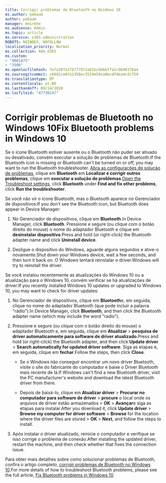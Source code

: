 ```yaml
---
title: Corrigir problemas de Bluetooth no Windows 10
ms.author: pebaum
author: pebaum
manager: mnirkhe
ms.audience: Admin
ms.topic: article
ms.service: o365-administration
ROBOTS: NOINDEX, NOFOLLOW
localization_priority: Normal
ms.collection: Adm_O365
ms.custom:
- "9001475"
- "3506"
ms.openlocfilehash: 7e7a397a1f6777972a81bcbb6bffa1c98d8370a4
ms.sourcegitcommit: c6692ce0fa1358ec3529e59ca0ecdfdea4cdc759
ms.translationtype: MT
ms.contentlocale: pt-BR
ms.lasthandoff: 09/14/2020
ms.locfileid: "47730147"
---
```

# <a name="fix-bluetooth-problems-in-windows-10"></a><span data-ttu-id="8cc86-102">Corrigir problemas de Bluetooth no Windows 10</span><span class="sxs-lookup"><span data-stu-id="8cc86-102">Fix Bluetooth problems in Windows 10</span></span>

<span data-ttu-id="8cc86-103">Se o ícone Bluetooth estiver ausente ou o Bluetooth não puder ser ativado ou desativado, convém executar a solução de problemas de Bluetooth.</span><span class="sxs-lookup"><span data-stu-id="8cc86-103">If the Bluetooth icon is missing or Bluetooth can't be turned on or off, you may want to run the Bluetooth troubleshooter.</span></span> <span data-ttu-id="8cc86-104">[Abra as configurações de solução de problemas](ms-settings:troubleshoot), clique em **Bluetooth** em **Localizar e corrigir outros problemas**, clique em **executar a solução de problemas**.</span><span class="sxs-lookup"><span data-stu-id="8cc86-104">[Open the Troubleshoot settings](ms-settings:troubleshoot), click **Bluetooth** under **Find and fix other problems**, click **Run the troubleshooter**.</span></span>

<span data-ttu-id="8cc86-105">Se você não vir o ícone Bluetooth, mas o Bluetooth aparece no Gerenciador de dispositivos:</span><span class="sxs-lookup"><span data-stu-id="8cc86-105">If you don't see the Bluetooth icon, but Bluetooth does appear in Device Manager:</span></span>

1. <span data-ttu-id="8cc86-106">No Gerenciador de dispositivos, clique em **Bluetooth**.</span><span class="sxs-lookup"><span data-stu-id="8cc86-106">In Device Manager, click **Bluetooth**.</span></span> <span data-ttu-id="8cc86-107">Pressione e segure (ou clique com o botão direito do mouse) o nome do adaptador Bluetooth e clique em **desinstalar dispositivo**.</span><span class="sxs-lookup"><span data-stu-id="8cc86-107">Press and hold (or right-click) the Bluetooth adapter name and click **Uninstall device**.</span></span>

2. <span data-ttu-id="8cc86-108">Desligue o dispositivo do Windows, aguarde alguns segundos e ative-o novamente.</span><span class="sxs-lookup"><span data-stu-id="8cc86-108">Shut down your Windows device, wait a few seconds, and then turn it back on.</span></span> <span data-ttu-id="8cc86-109">O Windows tentará reinstalar o driver.</span><span class="sxs-lookup"><span data-stu-id="8cc86-109">Windows will try to reinstall the driver.</span></span>

<span data-ttu-id="8cc86-110">Se você instalou recentemente as atualizações do Windows 10 ou a atualização para o Windows 10, convém verificar se há atualizações de driver:</span><span class="sxs-lookup"><span data-stu-id="8cc86-110">If you recently installed Windows 10 updates or upgraded to Windows 10, you may want to check for driver updates:</span></span>

1. <span data-ttu-id="8cc86-111">No Gerenciador de dispositivos, clique em **Bluetooth**e, em seguida, clique no nome do adaptador Bluetooth (que pode incluir a palavra "rádio").</span><span class="sxs-lookup"><span data-stu-id="8cc86-111">In Device Manager, click **Bluetooth**, and then click the Bluetooth adapter name (which may include the word "radio").</span></span>

2. <span data-ttu-id="8cc86-112">Pressione e segure (ou clique com o botão direito do mouse) o adaptador Bluetooth e, em seguida, clique em **Atualizar**  >  **pesquisa de driver automaticamente para software de driver atualizado**.</span><span class="sxs-lookup"><span data-stu-id="8cc86-112">Press and hold (or right-click) the Bluetooth adapter, and then click **Update driver** > **Search automatically for updated driver software**.</span></span> <span data-ttu-id="8cc86-113">Siga as etapas e, em seguida, clique em **fechar**.</span><span class="sxs-lookup"><span data-stu-id="8cc86-113">Follow the steps, then click **Close**.</span></span>

      - <span data-ttu-id="8cc86-114">Se o Windows não conseguir encontrar um novo driver Bluetooth, visite o site do fabricante do computador e baixe o Driver Bluetooth mais recente de lá.</span><span class="sxs-lookup"><span data-stu-id="8cc86-114">If Windows can't find a new Bluetooth driver, visit the PC manufacturer's website and download the latest Bluetooth driver from there.</span></span>

    - <span data-ttu-id="8cc86-115">Depois de baixá-lo, clique em **Atualizar driver**  >  **Procurar no computador para software de driver**  >  **procure** o local onde os arquivos de driver estão armazenados > **OK**  >  **Avançar**e siga as etapas para instalar.</span><span class="sxs-lookup"><span data-stu-id="8cc86-115">After you download it, click **Update driver** > **Browse my computer for driver software** > **Browse** for the location where the driver files are stored > **OK** > **Next**, and follow the steps to install.</span></span>

3. <span data-ttu-id="8cc86-116">Após instalar o driver atualizado, reinicie o computador e verifique se isso corrige o problema de conexão.</span><span class="sxs-lookup"><span data-stu-id="8cc86-116">After installing the updated driver, restart the machine, and then check whether that fixes the connection issue.</span></span>

<span data-ttu-id="8cc86-117">Para obter mais detalhes sobre como solucionar problemas de Bluetooth, confira o artigo completo, [corrigir problemas de Bluetooth no Windows 10](https://support.microsoft.com/help/14169/windows-10-fix-bluetooth-problems).</span><span class="sxs-lookup"><span data-stu-id="8cc86-117">For more details of how to troubleshoot Bluetooth problems, please see the full article, [Fix Bluetooth problems in Windows 10](https://support.microsoft.com/help/14169/windows-10-fix-bluetooth-problems).</span></span>
